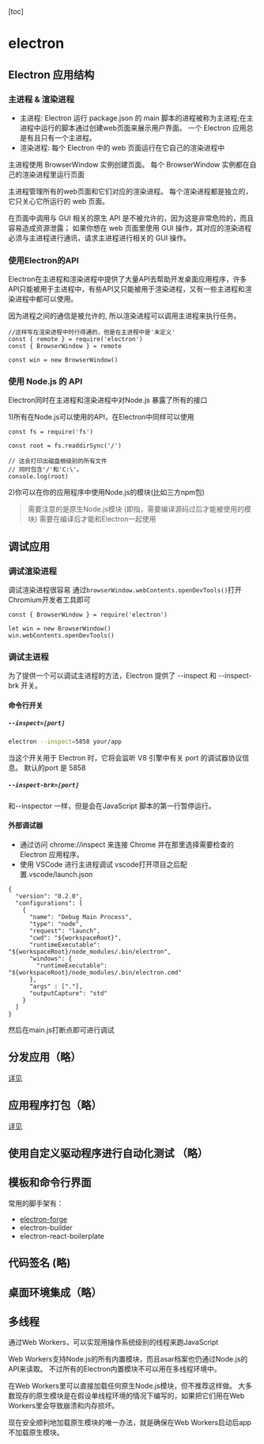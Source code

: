 [toc]
# electron

## Electron 应用结构
### 主进程 & 渲染进程
* 主进程: Electron 运行 package.json 的 main 脚本的进程被称为主进程;在主进程中运行的脚本通过创建web页面来展示用户界面。 一个 Electron 应用总是有且只有一个主进程。
* 渲染进程: 每个 Electron 中的 web 页面运行在它自己的渲染进程中

主进程使用 BrowserWindow 实例创建页面。 每个 BrowserWindow 实例都在自己的渲染进程里运行页面

主进程管理所有的web页面和它们对应的渲染进程。 每个渲染进程都是独立的，它只关心它所运行的 web 页面。

在页面中调用与 GUI 相关的原生 API 是不被允许的，因为这是非常危险的，而且容易造成资源泄露；
如果你想在 web 页面里使用 GUI 操作，其对应的渲染进程必须与主进程进行通讯，请求主进程进行相关的 GUI 操作。

### 使用Electron的API

Electron在主进程和渲染进程中提供了大量API去帮助开发桌面应用程序，许多API只能被用于主进程中，有些API又只能被用于渲染进程，又有一些主进程和渲染进程中都可以使用。

因为进程之间的通信是被允许的, 所以渲染进程可以调用主进程来执行任务。 
```JS
//这样写在渲染进程中时行得通的，但是在主进程中是'未定义'
const { remote } = require('electron')
const { BrowserWindow } = remote

const win = new BrowserWindow()
```

### 使用 Node.js 的 API
Electron同时在主进程和渲染进程中对Node.js 暴露了所有的接口

1)所有在Node.js可以使用的API，在Electron中同样可以使用
```JS
const fs = require('fs')

const root = fs.readdirSync('/')

// 这会打印出磁盘根级别的所有文件
// 同时包含'/'和'C:\'。
console.log(root)
```
2)你可以在你的应用程序中使用Node.js的模块(比如三方npm包)
> 需要注意的是原生Node.js模块 (即指，需要编译源码过后才能被使用的模块) 需要在编译后才能和Electron一起使用

## 调试应用

### 调试渲染进程
调试渲染进程很容易 通过`browserWindow.webContents.openDevTools()`打开Chromium开发者工具即可
```JS
const { BrowserWindow } = require('electron')

let win = new BrowserWindow()
win.webContents.openDevTools()
```

### 调试主进程
 为了提供一个可以调试主进程的方法，Electron 提供了 --inspect 和 --inspect-brk 开关。

#### 命令行开关 
##### `--inspect=[port]`
```BASH
electron --inspect=5858 your/app
```
当这个开关用于 Electron 时，它将会监听 V8 引擎中有关 port 的调试器协议信息。 默认的port 是 5858

##### `--inspect-brk=[port]`
和--inspector 一样，但是会在JavaScript 脚本的第一行暂停运行。

#### 外部调试器

* 通过访问 chrome://inspect 来连接 Chrome 并在那里选择需要检查的Electron 应用程序。
* 使用 VSCode 进行主进程调试
vscode打开项目之后配置.vscode/launch.json
```JS
{
  "version": "0.2.0",
  "configurations": [
    {
      "name": "Debug Main Process",
      "type": "node",
      "request": "launch",
      "cwd": "${workspaceRoot}",
      "runtimeExecutable": "${workspaceRoot}/node_modules/.bin/electron",
      "windows": {
        "runtimeExecutable": "${workspaceRoot}/node_modules/.bin/electron.cmd"
      },
      "args" : ["."],
      "outputCapture": "std"
    }
  ]
}
```
然后在main.js打断点即可进行调试

## 分发应用（略）
[详见](https://electronjs.org/docs/tutorial/application-distribution)

## 应用程序打包（略）

[详见](https://electronjs.org/docs/tutorial/application-packaging)

## 使用自定义驱动程序进行自动化测试 （略）

## 模板和命令行界面
常用的脚手架有：
* [electron-forge](https://electronforge.io/)
* electron-builder
* electron-react-boilerplate

## 代码签名 (略)

## 桌面环境集成（略）

## 多线程
通过Web Workers，可以实现用操作系统级别的线程来跑JavaScript

Web Workers支持Node.js的所有内置模块，而且asar档案也仍通过Node.js的API来读取。 不过所有的Electron内置模块不可以用在多线程环境中。

在Web Workers里可以直接加载任何原生Node.js模块，但不推荐这样做。 大多数现存的原生模块是在假设单线程环境的情况下编写的，如果把它们用在Web Workers里会导致崩溃和内存损坏。

现在安全顺利地加载原生模块的唯一办法，就是确保在Web Workers启动后app不加载原生模块。